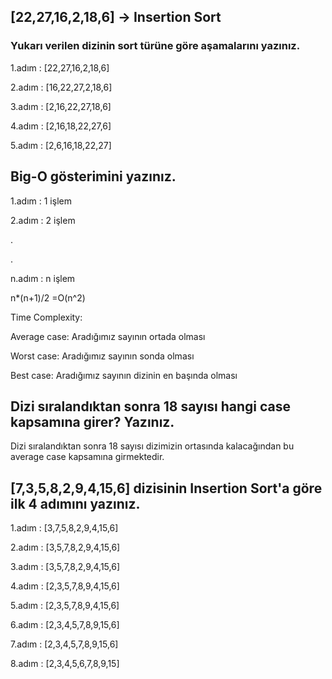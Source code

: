 ## [22,27,16,2,18,6] -> Insertion Sort

### Yukarı verilen dizinin sort türüne göre aşamalarını yazınız.
1.adım : [22,27,16,2,18,6]

2.adım : [16,22,27,2,18,6]

3.adım : [2,16,22,27,18,6]

4.adım : [2,16,18,22,27,6]

5.adım : [2,6,16,18,22,27]


## Big-O gösterimini yazınız.

1.adım : 1 işlem

2.adım : 2 işlem

.

.

n.adım : n işlem 


n*(n+1)/2 =O(n^2)

Time Complexity:

 Average case: Aradığımız sayının ortada olması 

Worst case: Aradığımız sayının sonda olması 

Best case: Aradığımız sayının dizinin en başında olması 


## Dizi sıralandıktan sonra 18 sayısı hangi case kapsamına girer? Yazınız.
Dizi sıralandıktan sonra 18 sayısı dizimizin ortasında kalacağından bu average case kapsamına girmektedir.

## [7,3,5,8,2,9,4,15,6] dizisinin Insertion Sort'a göre ilk 4 adımını yazınız.

1.adım : [3,7,5,8,2,9,4,15,6]

2.adım : [3,5,7,8,2,9,4,15,6]

3.adım : [3,5,7,8,2,9,4,15,6]

4.adım : [2,3,5,7,8,9,4,15,6]

5.adım : [2,3,5,7,8,9,4,15,6]

6.adım : [2,3,4,5,7,8,9,15,6]

7.adım : [2,3,4,5,7,8,9,15,6]

8.adım : [2,3,4,5,6,7,8,9,15]